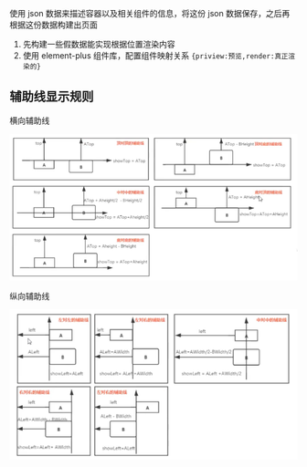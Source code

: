 使用 json 数据来描述容器以及相关组件的信息，将这份 json 数据保存，之后再根据这份数据构建出页面

1. 先构建一些假数据能实现根据位置渲染内容
2. 使用 element-plus 组件库，配置组件映射关系 `{priview:预览,render:真正渲染的}`



## 辅助线显示规则

横向辅助线

![image-20231025111612223](README/image-20231025111612223.png)

纵向辅助线

![image-20231025111700876](./README/image-20231025111700876.png)
